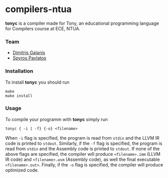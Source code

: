 # compilers-ntua
**tonyc** is a compiler made for Tony, an educational programming language for Compilers course at ECE, NTUA.

### Team
 * [Dimitris Galanis](https://github.com/DominusTea)
 * [Spyros Pavlatos](https://github.com/spyrospav)

### Installation

To install **tonyc** you should run 

```
make
make install
```

### Usage

To compile your programm with **tonyc** simply run 

```tonyc { -i | -f} {-o} <filename>```

When `-i` flag is specified, the program is read from `stdin` and the LLVM IR code is printed to `stdout`. Similarly, if the `-f` flag is specified, the program is read from `stdin` and the Assembly code is printed to `stdout`. If none of the above flags are specified, the compiler will produce `<filename>.imm` (LLVM IR code) and `<filename>.asm` (Assembly code), as well the final executable `<filename>.out>`. Finally, if the `-o` flag is specified, the compiler will produce optimized code.
